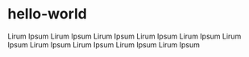 # hello-world
Lirum Ipsum
Lirum Ipsum
Lirum Ipsum
Lirum Ipsum
Lirum Ipsum
Lirum Ipsum
Lirum Ipsum
Lirum Ipsum
Lirum Ipsum
Lirum Ipsum
